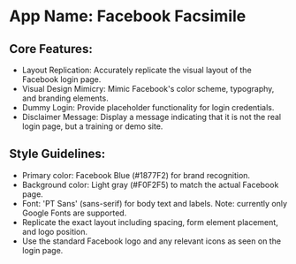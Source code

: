 # **App Name**: Facebook Facsimile

## Core Features:

- Layout Replication: Accurately replicate the visual layout of the Facebook login page.
- Visual Design Mimicry: Mimic Facebook's color scheme, typography, and branding elements.
- Dummy Login: Provide placeholder functionality for login credentials.
- Disclaimer Message: Display a message indicating that it is not the real login page, but a training or demo site.

## Style Guidelines:

- Primary color: Facebook Blue (#1877F2) for brand recognition.
- Background color: Light gray (#F0F2F5) to match the actual Facebook page.
- Font: 'PT Sans' (sans-serif) for body text and labels.  Note: currently only Google Fonts are supported.
- Replicate the exact layout including spacing, form element placement, and logo position.
- Use the standard Facebook logo and any relevant icons as seen on the login page.